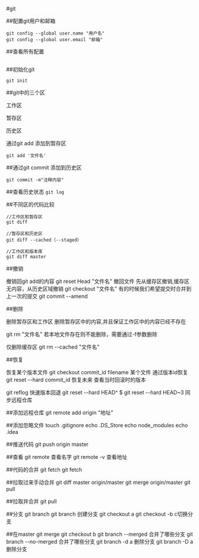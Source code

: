 #git

##配置git用户和邮箱
```
git config --global user.name "用户名"
git config --global user.email "邮箱"
```

##查看所有配置

```git config --list
```

##初始化git
```
git init
```

##git中的三个区

工作区

暂存区

历史区

通过git add 添加到暂存区
```
git add '文件名'
```

##通过git commit 添加到历史区
```
git commit -m"注释内容"
```



##查看历史状态
```git log```



##不同区的代码比较
```
//工作区和暂存区
git diff

//暂存区和历史区
git diff --cached（--staged）

//工作区和版本库
git diff master
```
##撤销

撤销回git add的内容
git reset Head "文件名"
撤回文件
先从缓存区撤销,缓存区无内容，从历史区域撤销
git checkout "文件名"
有的时候我们希望提交时合并到上一次的提交 git commit --amend

##删除

删除暂存区和工作区
删除暂存区中的内容,并且保证工作区中的内容已经不存在


git rm "文件名"
若本地文件存在则不能删除，需要通过-f参数删除

仅删除缓存区
git rm --cached "文件名"


##恢复

恢复某个版本文件
git checkout commit_id filename 某个文件
通过版本id恢复
git reset --hard commit_id
恢复未来
查看当时回滚时的版本

git reflog
快速版本回退
git reset --hard HEAD^
$ git reset --hard HEAD~3
同步远程仓库

##添加远程仓库
git remote add origin "地址"

##添加忽略文件
touch .gitignore
echo .DS_Store
echo node_modules
echo .idea

##推送代码
git push origin master

##查看
git remote 查看名字
git remote -v 查看地址

##代码的合并
git fetch
git fetch

##拉取过来手动合并
git diff master origin/master
git merge origin/master
git pull

##拉取并合并
git pull

##分支
git branch
git branch 创建分支
git checkout a
git checkout -b c切换分支

##在master  git merge
git checkout b
git branch --merged 合并了哪些分支
git branch --no-merged 合并了哪些分支
git branch -d a 删除分支
git branch -D a 删除分支
